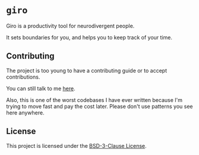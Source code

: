 # `giro`

Giro is a productivity tool for neurodivergent people.

It sets boundaries for you, and helps you to keep track of your time.

## Contributing

The project is too young to have a contributing guide or to accept contributions.

You can still talk to me [here](https://discord.gg/gNG8fsg4DD).

Also, this is one of the worst codebases I have ever written because I'm trying to move fast and pay the cost later.
Please don't use patterns you see here anywhere.

## License

This project is licensed under the [BSD-3-Clause License](LICENSE).

